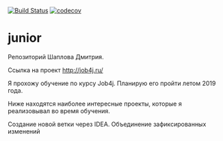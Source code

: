 [![Build Status](https://travis-ci.org/DmitriyShaplov/job4j.svg?branch=master)](https://travis-ci.org/DmitriyShaplov/job4j)
[![codecov](https://codecov.io/gh/DmitriyShaplov/job4j/branch/master/graph/badge.svg)](https://codecov.io/gh/DmitriyShaplov/job4j)

# junior
Репозиторий Шаплова Дмитрия.

Ссылка на проект http://job4j.ru/

Я прохожу обучение по курсу Job4j. Планирую его пройти летом 2019 года.

Ниже находятся наиболее интересные проекты, которые я реализовывал во время обучения.

Создание новой ветки через IDEA.
Объединение зафиксированных изменений